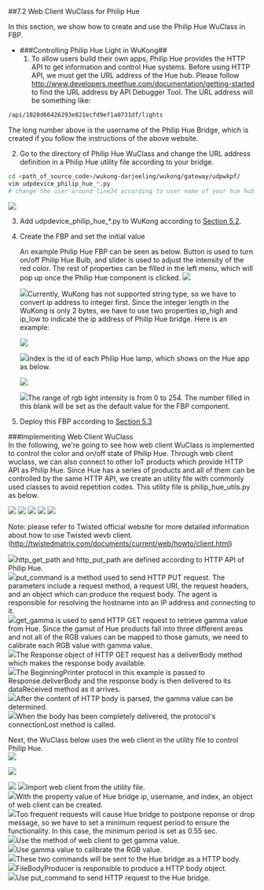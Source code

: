 ##7.2 Web Client WuClass for Philip Hue  

In this section, we show how to create and use the Philip Hue WuClass in FBP.

* ###Controlling Philip Hue Light in WuKong##  
   1. To allow users build their own apps, Philip Hue provides the HTTP API to get information and   control Hue systems. Before using HTTP API, we must get the URL address of the Hue hub. Please follow http://www.developers.meethue.com/documentation/getting-started to find the URL address by API Debugger Tool. The URL address will be something like:
```bash
/api/1028d66426293e821ecfd9ef1a0731df/lights  
```
The long number above is the username of the Philip Hue Bridge, which is created if you follow the instructions of the above website.   

   2. Go to the directory of Philip Hue WuClass and change the URL address definition in a Philip Hue utility file according to your bridge.   
```bash
cd <path_of_source_code>/wukong-darjeeling/wukong/gateway/udpwkpf/
vim udpdevice_philip_hue_*.py  
# change the user around line34 according to user name of your hue hub.
```
  ![](https://raw.githubusercontent.com/wukong-ntu/wukong-gitbook-figures/master/figures/07-Advanced/hue_user.png)

   3. Add udpdevice_philip_hue_\*.py  to WuKong according to [Section 5.2](../05-Web/Ch5_Device_Management.md).
   
   4. Create the FBP and set the initial value    
       
      An example Philip Hue FBP can be seen as below. Button is used to turn on/off Philip Hue Bulb, and slider is used to adjust the intensity of the red color. The rest of properties can be filled in the left menu, which will pop up once the Philip Hue component is clicked. 
       ![](https://raw.githubusercontent.com/wukong-ntu/wukong-gitbook-figures/master/figures/07-Advanced/hue_fbp2.png)

       ![](https://raw.githubusercontent.com/wukong-ntu/wukong-gitbook-figures/master/figures/07-Advanced/no1_2.png)Currently, WuKong has not supported string type, so we have to convert ip address to integer first. Since the integer length in the WuKong is only 2 bytes, we have to use two properties ip_high and ip_low to indicate the ip address of Philip Hue bridge. Here is an example:
 
       ![](https://raw.githubusercontent.com/wukong-ntu/wukong-gitbook-figures/master/figures/07-Advanced/hue_ip_example2.png)

       ![](https://raw.githubusercontent.com/wukong-ntu/wukong-gitbook-figures/master/figures/07-Advanced/no3.png)index is the id of each Philip Hue lamp, which shows on the Hue app as below.

       ![](https://raw.githubusercontent.com/wukong-ntu/wukong-gitbook-figures/master/figures/07-Advanced/hue_app2.png)

       ![](https://raw.githubusercontent.com/wukong-ntu/wukong-gitbook-figures/master/figures/07-Advanced/no4.png)The range of rgb light intensity is from 0 to 254. The number filled in this blank will be set as the default value for the FBP component.      
   
   5.  Deploy this FBP according to [Section 5.3](../05-Web/Ch5_Application_Management.md)   

###Implementing Web Client WuClass      
In the following, we're going to see how web client WuClass is implemented to control the color and on/off state of Philip Hue. Through web client wuclass, we can also connect to other IoT products which provide HTTP API as Philip Hue. Since Hue has a series of products and all of them can be controlled by the same HTTP API, we create an utility file with commonly used classes to avoid repetition codes. This utility file is philip_hue_utils.py as below.      

![](https://raw.githubusercontent.com/wukong-ntu/wukong-gitbook-figures/master/figures/07-Advanced/7_2_philip_utility_1.png)
![](https://raw.githubusercontent.com/wukong-ntu/wukong-gitbook-figures/master/figures/07-Advanced/7_2_philip_utility_2.png)
![](https://raw.githubusercontent.com/wukong-ntu/wukong-gitbook-figures/master/figures/07-Advanced/7_2_philip_utility_3.png)
![](https://raw.githubusercontent.com/wukong-ntu/wukong-gitbook-figures/master/figures/07-Advanced/7_2_philip_utility_4.png)
![](https://raw.githubusercontent.com/wukong-ntu/wukong-gitbook-figures/master/figures/07-Advanced/7_2_philip_utility_5.png)

Note: please refer to Twisted official website for more detailed information about how to use Twisted wevb client. (http://twistedmatrix.com/documents/current/web/howto/client.html)   

![](https://raw.githubusercontent.com/wukong-ntu/wukong-gitbook-figures/master/figures/07-Advanced/no1.png)http_get_path and http_put_path are defined according to HTTP API of Philip Hue.      
![](https://raw.githubusercontent.com/wukong-ntu/wukong-gitbook-figures/master/figures/07-Advanced/no2.png)put_command is a method used to send HTTP PUT request. The parameters include a request method, a request URI, the request headers, and an object which can produce the request body. The agent is responsible for resolving the hostname into an IP address and connecting to it.    
![](https://raw.githubusercontent.com/wukong-ntu/wukong-gitbook-figures/master/figures/07-Advanced/no3.png)get_gamma is used to send HTTP GET request to retrieve gamma value from Hue. Since the gamut of Hue products fall into three different areas and not all of the RGB values can be mapped to those gamuts, we need to calibrate each RGB value with gamma value.      
![](https://raw.githubusercontent.com/wukong-ntu/wukong-gitbook-figures/master/figures/07-Advanced/no4.png)The Response object of HTTP GET request has a deliverBody method which makes the response body available.        
![](https://raw.githubusercontent.com/wukong-ntu/wukong-gitbook-figures/master/figures/07-Advanced/no5.png)The BeginningPrinter protocol in this example is passed to Response.deliverBody and the response body is then delivered to its dataReceived method as it arrives.  
![](https://raw.githubusercontent.com/wukong-ntu/wukong-gitbook-figures/master/figures/07-Advanced/no6.png)After the content of HTTP body is parsed, the gamma value can be determined.      
![](https://raw.githubusercontent.com/wukong-ntu/wukong-gitbook-figures/master/figures/07-Advanced/no7.png)When the body has been completely delivered, the protocol's connectionLost method is called.       

Next, the WuClass below uses the web client in the utility file to control Philip Hue.  
![](https://raw.githubusercontent.com/wukong-ntu/wukong-gitbook-figures/master/figures/07-Advanced/7_2_philip_hue_wuclass_1.png)

![](https://raw.githubusercontent.com/wukong-ntu/wukong-gitbook-figures/master/figures/07-Advanced/7_2_philip_hue_wuclass_2.png) 

![](https://raw.githubusercontent.com/wukong-ntu/wukong-gitbook-figures/master/figures/07-Advanced/7_2_philip_hue_wuclass_3.png)
![](https://raw.githubusercontent.com/wukong-ntu/wukong-gitbook-figures/master/figures/07-Advanced/no1.png)Import web client from the utility file.    
![](https://raw.githubusercontent.com/wukong-ntu/wukong-gitbook-figures/master/figures/07-Advanced/no2.png)With the property value of Hue bridge ip, username, and index, an object of web client can be created.   
![](https://raw.githubusercontent.com/wukong-ntu/wukong-gitbook-figures/master/figures/07-Advanced/no3.png)Too frequent requests will cause Hue bridge to postpone reponse or drop message, so we have to set a minimum request period to ensure the functionality. In this case, the minimum period is set as 0.55 sec.      
![](https://raw.githubusercontent.com/wukong-ntu/wukong-gitbook-figures/master/figures/07-Advanced/no4.png)Use the method of web client to get gamma value.     
![](https://raw.githubusercontent.com/wukong-ntu/wukong-gitbook-figures/master/figures/07-Advanced/no5.png)Use gamma value to calibrate the RGB value.      
![](https://raw.githubusercontent.com/wukong-ntu/wukong-gitbook-figures/master/figures/07-Advanced/no6.png)These two commands will be sent to the Hue bridge as a HTTP body.    
![](https://raw.githubusercontent.com/wukong-ntu/wukong-gitbook-figures/master/figures/07-Advanced/no7.png)FileBodyProducer is responsible to produce a HTTP body object.      
![](https://raw.githubusercontent.com/wukong-ntu/wukong-gitbook-figures/master/figures/07-Advanced/no8.png)Use put_command to send HTTP request to the Hue bridge.  
